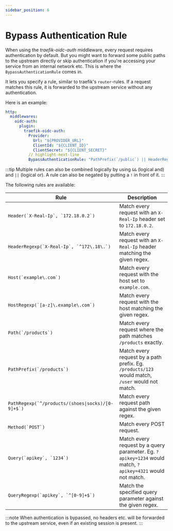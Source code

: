 ```yaml
---
sidebar_position: 6
---
```


# Bypass Authentication Rule

When using the *traefik-oidc-auth* middleware, every request requires authentication by default.
But you might want to forward some public paths to the upstream directly or skip authentication if you're accessing your service from an internal network etc. This is where the `BypassAuthenticationRule` comes in.

It lets you specify a rule, similar to traefik's `router`-rules. If a request matches this rule, it is forwarded to the upstream service without any authentication.

Here is an example:

```yml
http:
  middlewares:
    oidc-auth:
      plugin:
        traefik-oidc-auth:
          Provider:
            Url: "${PROVIDER_URL}"
            ClientId: "${CLIENT_ID}"
            ClientSecret: "${CLIENT_SECRET}"
          // highlight-next-line
          BypassAuthenticationRule: "PathPrefix(`/public`) || HeaderRegexp(`X-Real-Ip`, `^172\\.18\\.`)"
```

:::tip
Multiple rules can also be combined logically by using `&&` (logical and) and `||` (logical or). A rule can also be negated by putting a `!` in front of it.
:::

The following rules are available:

| Rule | Description |
|---|---|
| <code>Header(&#96;X-Real-Ip&#96;, &#96;172.18.0.2&#96;)</code> | Match every request with an `X-Real-Ip` header set to `172.18.0.2`. |
| <code>HeaderRegexp(&#96;X-Real-Ip&#96;, &#96;^172\\.18\\.&#96;)</code> | Match every request with an `X-Real-Ip` header matching the given regex. |
| <code>Host(&#96;example\\.com&#96;)</code> | Match every request with the host set to `example.com`. |
| <code>HostRegexp(&#96;[a-z]\\.example\\.com&#96;)</code> | Match every request with the host matching the given regex. |
| <code>Path(&#96;/products&#96;)</code> | Match every request where the path matches `/products` exactly. |
| <code>PathPrefix(&#96;/products&#96;)</code> | Match every request by a path prefix. Eg. `/products/123` would match, `/user` would not match. |
| <code>PathRegexp(&#96;^/products/(shoes&#124;socks)/[0-9]+$&#96;)</code> | Match every request path against the given regex. |
| <code>Method(&#96;POST&#96;)</code> | Match every POST request. |
| <code>Query(&#96;apikey&#96;, &#96;1234&#96;)</code> | Match every request by a query parameter. Eg. `?apikey=1234` would match, `?apikey=4321` would not match. |
| <code>QueryRegexp(&#96;apikey&#96;, &#96;^[0-9]+$&#96;)</code> | Match the specified query parameter against the given regex. |

:::note
When authentication is bypassed, no headers etc. will be forwarded to the upstream service, even if an existing session is present.
:::
